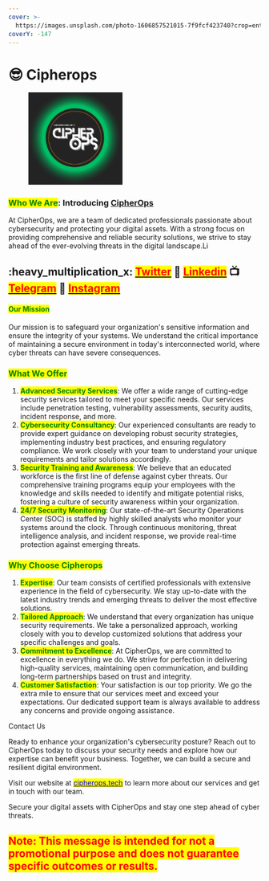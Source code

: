 ```yaml
---
cover: >-
  https://images.unsplash.com/photo-1606857521015-7f9fcf423740?crop=entropy&cs=srgb&fm=jpg&ixid=M3wxOTcwMjR8MHwxfHNlYXJjaHw5fHxjb21wYW55fGVufDB8fHx8MTY5MDg3MjgzNXww&ixlib=rb-4.0.3&q=85
coverY: -147
---
```


# 😎 Cipherops

<div align="left">

<figure><img src=".gitbook/assets/image (2).png" alt="https://cipherops.tech" width="188"><figcaption></figcaption></figure>

</div>

### <mark style="color:green;">Who We Are</mark>: Introducing [CipherOps](https://cipherops.tech)

At CipherOps, we are a team of dedicated professionals passionate about cybersecurity and protecting your digital assets. With a strong focus on providing comprehensive and reliable security solutions, we strive to stay ahead of the ever-evolving threats in the digital landscape.Li

## :heavy\_multiplication\_x: [<mark style="color:red;">Twitter</mark>](https://twitter.com/Cipher0ps\_tech?t=MlqumIay8I49eWwhjgrotg\&s=09) :link: [<mark style="color:red;">Linkedin</mark>](https://www.linkedin.com/company/cipherops/) :tv: [<mark style="color:red;">Telegram</mark>](https://t.me/cipherops\_tech) :tada: [<mark style="color:red;">Instagram</mark>](https://instagram.com/cipherops\_tech?igshid=MzNlNGNkZWQ4Mg==)

#### <mark style="color:green;">Our Mission</mark>

Our mission is to safeguard your organization's sensitive information and ensure the integrity of your systems. We understand the critical importance of maintaining a secure environment in today's interconnected world, where cyber threats can have severe consequences.

### <mark style="color:green;">What We Offer</mark>

1. <mark style="color:green;">**Advanced Security Services**</mark>: We offer a wide range of cutting-edge security services tailored to meet your specific needs. Our services include penetration testing, vulnerability assessments, security audits, incident response, and more.
2. <mark style="color:green;">**Cybersecurity Consultancy**</mark>: Our experienced consultants are ready to provide expert guidance on developing robust security strategies, implementing industry best practices, and ensuring regulatory compliance. We work closely with your team to understand your unique requirements and tailor solutions accordingly.
3. <mark style="color:green;">**Security Training and Awareness**</mark>: We believe that an educated workforce is the first line of defense against cyber threats. Our comprehensive training programs equip your employees with the knowledge and skills needed to identify and mitigate potential risks, fostering a culture of security awareness within your organization.
4. <mark style="color:green;">**24/7 Security Monitoring**</mark>: Our state-of-the-art Security Operations Center (SOC) is staffed by highly skilled analysts who monitor your systems around the clock. Through continuous monitoring, threat intelligence analysis, and incident response, we provide real-time protection against emerging threats.

### <mark style="color:green;">Why Choose Cipherops</mark>

1. <mark style="color:green;">**Expertise**</mark>: Our team consists of certified professionals with extensive experience in the field of cybersecurity. We stay up-to-date with the latest industry trends and emerging threats to deliver the most effective solutions.
2. <mark style="color:green;">**Tailored Approach**</mark>: We understand that every organization has unique security requirements. We take a personalized approach, working closely with you to develop customized solutions that address your specific challenges and goals.
3. <mark style="color:green;">**Commitment to Excellence**</mark>: At CipherOps, we are committed to excellence in everything we do. We strive for perfection in delivering high-quality services, maintaining open communication, and building long-term partnerships based on trust and integrity.
4. <mark style="color:green;">**Customer Satisfaction**</mark>: Your satisfaction is our top priority. We go the extra mile to ensure that our services meet and exceed your expectations. Our dedicated support team is always available to address any concerns and provide ongoing assistance.

Contact Us

Ready to enhance your organization's cybersecurity posture? Reach out to CipherOps today to discuss your security needs and explore how our expertise can benefit your business. Together, we can build a secure and resilient digital environment.

Visit our website at [<mark style="color:blue;">cipherops.tech</mark>](https://cipherops.tech/) to learn more about our services and get in touch with our team.

Secure your digital assets with CipherOps and stay one step ahead of cyber threats.

## <mark style="color:red;">Note: This message is intended for not a promotional purpose and does not guarantee specific outcomes or results.</mark>
